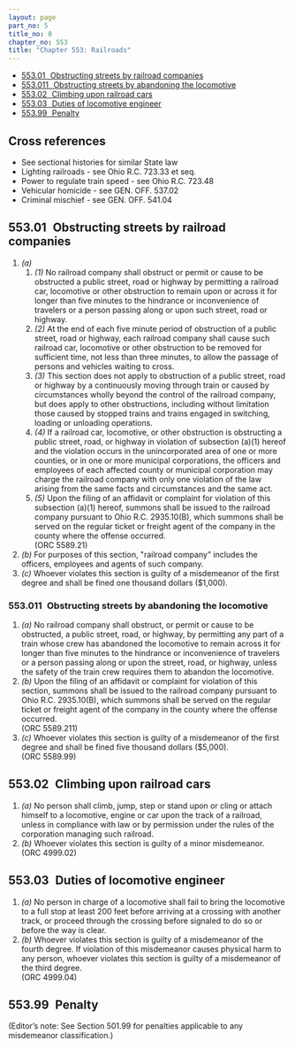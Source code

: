 ```yaml
---
layout: page
part_no: 5
title_no: 0
chapter_no: 553
title: "Chapter 553: Railroads"
---
```


* [553.01   Obstructing streets by railroad companies](#55301-obstructing-streets-by-railroad-companies)
* [553.011   Obstructing streets by abandoning the locomotive](#553011-obstructing-streets-by-abandoning-the-locomotive)
* [553.02   Climbing upon railroad cars](#55302-climbing-upon-railroad-cars)
* [553.03   Duties of locomotive engineer](#55303-duties-of-locomotive-engineer)
* [553.99   Penalty](#55399-penalty)

## Cross references

* See sectional histories for similar State law
* Lighting railroads - see Ohio R.C. 723.33 et seq.
* Power to regulate train speed - see Ohio R.C. 723.48
* Vehicular homicide - see GEN. OFF. 537.02
* Criminal mischief - see GEN. OFF. 541.04

## 553.01   Obstructing streets by railroad companies

1. _(a)_
    1. _(1)_ No railroad company shall obstruct or permit or cause to be
obstructed a public street, road or highway by permitting a railroad car,
locomotive or other obstruction to remain upon or across it for longer than
five minutes to the hindrance or inconvenience of travelers or a person passing
along or upon such street, road or highway.
    2. _(2)_ At the end of each five minute period of obstruction of a public
street, road or highway, each railroad company shall cause such railroad car,
locomotive or other obstruction to be removed for sufficient time, not less
than three minutes, to allow the passage of persons and vehicles waiting to
cross.
    3. _(3)_ This section does not apply to obstruction of a public street, road
or highway by a continuously moving through train or caused by circumstances
wholly beyond the control of the railroad company, but does apply to other
obstructions, including without limitation those caused by stopped trains and
trains engaged in switching, loading or unloading operations.
    4. _(4)_ If a railroad car, locomotive, or other obstruction is obstructing
a public street, road, or highway in violation of subsection (a)(1) hereof and
the violation occurs in the unincorporated area of one or more counties, or in
one or more municipal corporations, the officers and employees of each affected
county or municipal corporation may charge the railroad company with only one
violation of the law arising from the same facts and circumstances and the same
act.
    5. _(5)_ Upon the filing of an affidavit or complaint for violation of this
subsection (a)(1) hereof, summons shall be issued to the railroad company
pursuant to Ohio R.C. 2935.10(B), which summons shall be served on the regular
ticket or freight agent of the company in the county where the offense
occurred.  
(ORC 5589.21)
2. _(b)_ For purposes of this section, "railroad company" includes the
officers, employees and agents of such company.
3. _(c)_ Whoever violates this section is guilty of a misdemeanor of the first
degree and shall be fined one thousand dollars ($1,000).

### 553.011   Obstructing streets by abandoning the locomotive

1. _(a)_ No railroad company shall obstruct, or permit or cause to be
obstructed, a public street, road, or highway, by permitting any part of a
train whose crew has abandoned the locomotive to remain across it for longer
than five minutes to the hindrance or inconvenience of travelers or a person
passing along or upon the street, road, or highway, unless the safety of the
train crew requires them to abandon the locomotive.
2. _(b)_ Upon the filing of an affidavit or complaint for violation of this
section, summons shall be issued to the railroad company pursuant to Ohio R.C.
2935.10(B), which summons shall be served on the regular ticket or freight
agent of the company in the county where the offense occurred.  
(ORC 5589.211)
3. _(c)_ Whoever violates this section is guilty of a misdemeanor of the first
degree and shall be fined five thousand dollars ($5,000).  
(ORC 5589.99)

## 553.02   Climbing upon railroad cars

1. _(a)_ No person shall climb, jump, step or stand upon or cling or attach
himself to a locomotive, engine or car upon the track of a railroad, unless in
compliance with law or by permission under the rules of the corporation
managing such railroad.
2. _(b)_ Whoever violates this section is guilty of a minor misdemeanor.  
(ORC 4999.02)

## 553.03   Duties of locomotive engineer

1. _(a)_ No person in charge of a locomotive shall fail to bring the locomotive
to a full stop at least 200 feet before arriving at a crossing with another
track, or proceed through the crossing before signaled to do so or before the
way is clear.
2. _(b)_ Whoever violates this section is guilty of a misdemeanor of the fourth
degree. If violation of this misdemeanor causes physical harm to any person,
whoever violates this section is guilty of a misdemeanor of the third degree.  
(ORC 4999.04)

## 553.99   Penalty

(Editor’s note: See Section 501.99 for penalties applicable to any misdemeanor classification.)
